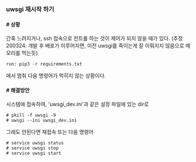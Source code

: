 ### uwsgi 재시작 하기

#### \# 상황
간혹 느려지거나, ssh 접속으로 컨트롤 하는 것이 제어가 되지 않을 때가 있다.
(추정200324: 개발 후 배포가 이루어지면, 이전 uwsgi를 죽이는게 잘 이뤄지지 않음으로 메모리를 먹는듯)

```
run: pip3 -r requirements.txt

```
에서 멈춰 다음 명령어가 먹히지 않는 상황이다.

#### \# 해결방안
시스템에 접속하여, 'uwsgi_dev.ini'과 같은 설정 파일에 있는 dir로

```
# pkill -f uwsgi -9
# uwsgi --ini uwsgi_dev.ini
```

그래도 안된다면 재접속 또는 다음 명령어
```
# service uwsgi status
# service uwsgi stop
# service uwsgi start
```
